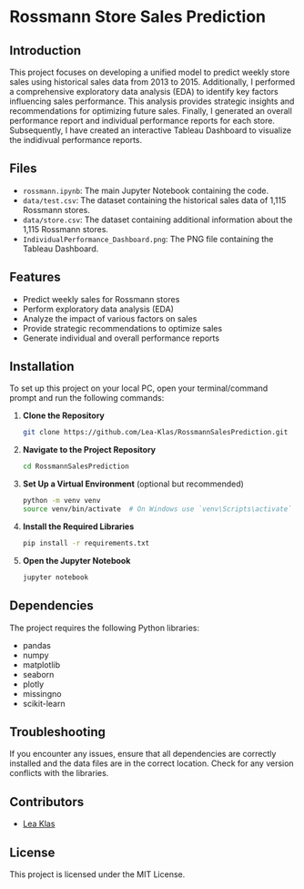 
# Rossmann Store Sales Prediction

## Introduction
This project focuses on developing a unified model to predict weekly store sales using historical sales data from 2013 to 2015. Additionally, I performed a comprehensive exploratory data analysis (EDA) to identify key factors influencing sales performance. This analysis provides strategic insights and recommendations for optimizing future sales. Finally, I generated an overall performance report and individual performance reports for each store. Subsequently, I have created an interactive Tableau Dashboard to visualize the indidivual performance reports.

## Files
- `rossmann.ipynb`: The main Jupyter Notebook containing the code.
- `data/test.csv`: The dataset containing the historical sales data of 1,115 Rossmann stores.
- `data/store.csv`: The dataset containing additional information about the 1,115 Rossmann stores.
- `IndividualPerformance_Dashboard.png`: The PNG file containing the Tableau Dashboard.

## Features
- Predict weekly sales for Rossmann stores
- Perform exploratory data analysis (EDA)
- Analyze the impact of various factors on sales
- Provide strategic recommendations to optimize sales
- Generate individual and overall performance reports

## Installation
To set up this project on your local PC, open your terminal/command prompt and run the following commands:

1. **Clone the Repository**
   ```bash
   git clone https://github.com/Lea-Klas/RossmannSalesPrediction.git
   ```
2. **Navigate to the Project Repository**
   ```bash
   cd RossmannSalesPrediction
   ```
3. **Set Up a Virtual Environment** (optional but recommended)
   ```bash
   python -m venv venv
   source venv/bin/activate  # On Windows use `venv\Scripts\activate`
   ```
4. **Install the Required Libraries**
   ```bash
   pip install -r requirements.txt
   ```
5. **Open the Jupyter Notebook**
   ```bash
   jupyter notebook
   ```

## Dependencies
The project requires the following Python libraries:
- pandas
- numpy
- matplotlib
- seaborn
- plotly
- missingno
- scikit-learn

## Troubleshooting
If you encounter any issues, ensure that all dependencies are correctly installed and the data files are in the correct location. Check for any version conflicts with the libraries.

## Contributors
- [Lea Klas](mailto:lea.klas@gmx.de)

## License
This project is licensed under the MIT License.
